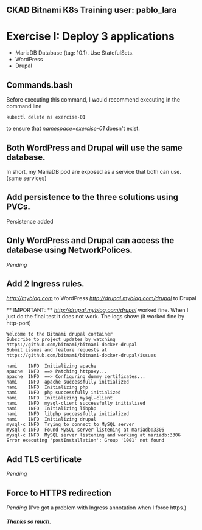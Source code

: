 

CKAD Bitnami K8s Training user: pablo_lara
---

# Exercise I: Deploy 3 applications
* MariaDB Database (tag: 10.1). Use StatefulSets.
* WordPress
* Drupal

## Commands.bash

Before executing this command, I would recommend executing in the command line
~~~
kubectl delete ns exercise-01
~~~
to ensure that *namespace=exercise-01* doesn't exist.

## Both WordPress and Drupal will use the same database.

In short, my MariaDB pod are exposed as a service that both can use. (same services)

## Add persistence to the three solutions using PVCs.

Persistence added

## Only WordPress and Drupal can access the database using NetworkPolices.

*Pending*

## Add 2 Ingress rules.

*http://myblog.com* to WordPress
*http://drupal.myblog.com/drupal* to Drupal

** IMPORTANT: ** *http://drupal.myblog.com/drupal* worked fine. When I just do the final test it does not work. The logs show: (it worked fine by http-port)

~~~
Welcome to the Bitnami drupal container
Subscribe to project updates by watching https://github.com/bitnami/bitnami-docker-drupal
Submit issues and feature requests at https://github.com/bitnami/bitnami-docker-drupal/issues

nami    INFO  Initializing apache
apache  INFO  ==> Patching httpoxy...
apache  INFO  ==> Configuring dummy certificates...
nami    INFO  apache successfully initialized
nami    INFO  Initializing php
nami    INFO  php successfully initialized
nami    INFO  Initializing mysql-client
nami    INFO  mysql-client successfully initialized
nami    INFO  Initializing libphp
nami    INFO  libphp successfully initialized
nami    INFO  Initializing drupal
mysql-c INFO  Trying to connect to MySQL server
mysql-c INFO  Found MySQL server listening at mariadb:3306
mysql-c INFO  MySQL server listening and working at mariadb:3306
Error executing 'postInstallation': Group '1001' not found

~~~

## Add TLS certificate

*Pending*

## Force to HTTPS redirection

*Pending* (I've got a problem with Ingress annotation when I force https.)


##### Thanks so much.
